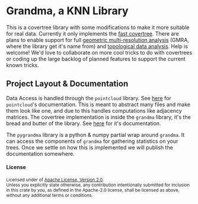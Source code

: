 # Grandma, a KNN Library

This is a covertree library with some modifications to make it more suitable for real data. Currently it only implements the [fast covertree](http://proceedings.mlr.press/v37/izbicki15.pdf). There are plans to enable support for full [geometric multi-resolution analysis](https://arxiv.org/pdf/1611.01179.pdf) (GMRA, where the library get it's name from) and [topological data analysis](https://arxiv.org/pdf/1602.06245.pdf). Help is welcome! We'd love to collaborate on more cool tricks to do with covertrees or coding up the large backlog of planned features to support the current known tricks.

## Project Layout & Documentation

Data Access is handled through the `pointcloud` library. See [here](https://docs.rs/pointcloud) for `pointcloud`'s documentation. This is meant to abstract many files and make them look like one, and due to this handles computations like adjacency matrices. The covertree implementation is inside the `grandma` library, it's the bread and butter of the library. See [here](https://docs.rs/grandma) for it's documentation. 

The `pygrandma` library is a python & numpy partial wrap around `grandma`. It can access the components of `grandma` for gathering statistics on your trees. Once we settle on how this is implemented we will publish the documentation somewhere.


#### License

<sup>
Licensed under of <a href="LICENSE.txt">Apache License, Version 2.0</a>.
</sup>

<br>

<sub>
Unless you explicitly state otherwise, any contribution intentionally submitted
for inclusion in this crate by you, as defined in the Apache-2.0 license, shall
be licensed as above, without any additional terms or conditions.
</sub>